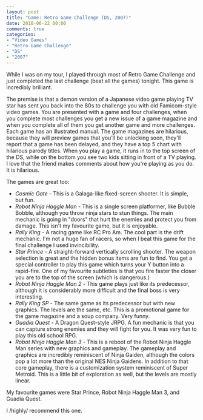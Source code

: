 ```yaml
---
layout: post
title: "Game: Retro Game Challenge (DS, 2007)"
date: 2010-06-22 00:00
comments: true
categories:
- "Video Games"
- "Retro Game Challenge"
- "DS"
- "2007"
---
```


While I was on my tour, I played through most of Retro Game
Challenge and just completed the last challenge (beat all the
games) tonight. This game is incredibly brilliant.

The premise is that a demon version of a Japanese video game
playing TV star has sent you back into the 80s to challenge you
with old Famicom-style video games. You are presented with a game
and four challenges, when you complete most challenges you get a
new issue of a game magazine and when you complete all of them you
get another game and more challenges. Each game has an illustrated
manual. The game magazines are hilarious, because they will
preview games that you'll be unlocking soon, they'll report that a
game has been delayed, and they have a top 5 chart with hilarious
parody titles. When you play a game, it runs in to the top screen
of the DS, while on the bottom you see two kids sitting in front
of a TV playing. I love that the friend makes comments about how
you're playing as you do. It is hilarious.

The games are great too:
- *Cosmic Gate* - This is a Galaga-like fixed-screen shooter. It
is simple, but fun.
- *Robot Ninja Haggle Man* - This is a single screen platformer,
like Bubble Bobble, although you throw ninja stars to stun
things. The main mechanic is going in "doors" that hurt the
enemies and protect you from damage. This isn't my favourite
game, but it is enjoyable.
- *Rally King* - A racing game like RC Pro Am. The cool part is
the drift mechanic. I'm not a huge fan of racers, so when I beat
this game for the final challenge I used invincibility.
- *Star Prince* - A straight-forward vertically scrolling
shooter. The weapon selection is great and the hidden bonus
items are fun to find. You get a special controller to play this
game which turns your Y button into a rapid-fire. One of my
favourite subtleties is that you fire faster the closer you are
to the top of the screen (which is dangerous.)
- *Robot Ninja Haggle Man 2* - This game plays just like its
predecessor, although it is considerably more difficult and the
final boss is very interesting.
- *Rally King SP* - The same game as its predecessor but with new
graphics. The levels are the same, etc. This is a promotional
game for the game magazine and a soup company. Very funny.
- *Guadia Quest* - A Dragon Quest-style JRPG. A fun mechanic is
that you can capture strong enemies and they will fight for
you. It was very fun to play this old school RPG.
- *Robot Ninja Haggle Man 3* - This is a reboot of the Robot Ninja
Haggle Man series with new graphics and gameplay. The gameplay
and graphics are incredibly reminiscent of Ninja Gaiden,
although the colors pop a lot more than the original NES Ninja
Gaidens. In addition to that core gameplay, there is a
customization system reminiscent of Super Metroid. This is a
little bit of exploration as well, but the levels are mostly
linear.

My favourite games were Star Prince, Robot Ninja Haggle Man 3, and
Guadia Quest.

I /highly/ recommend this one.

